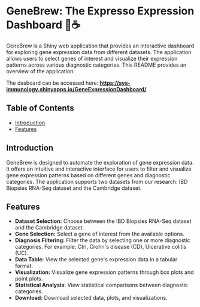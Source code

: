 
# GeneBrew: The Expresso Expression Dashboard 🧬☕

GeneBrew is a Shiny web application that provides an interactive dashboard for exploring gene expression data from different datasets. The application allows users to select genes of interest and visualize their expression patterns across various diagnostic categories. This README provides an overview of the application.

The dasboard can be accessed here: **https://sys-immunology.shinyapps.io/GeneExpressionDashboard/**

## Table of Contents

- [Introduction](#introduction)
- [Features](#features)



## Introduction

GeneBrew is designed to automate the exploration of gene expression data. It offers an intuitive and interactive interface for users to filter and visualize gene expression patterns based on different genes and diagnostic categories. The application supports two datasets from our research: IBD Biopsies RNA-Seq dataset and the Cambridge dataset.

## Features

- **Dataset Selection:** Choose between the IBD Biopsies RNA-Seq dataset and the Cambridge dataset.
- **Gene Selection:** Select a gene of interest from the available options.
- **Diagnosis Filtering:** Filter the data by selecting one or more diagnostic categories. For example: Ctrl, Crohn's disease (CD), Ulcerative colitis (UC).
- **Data Table:** View the selected gene's expression data in a tabular format.
- **Visualization:** Visualize gene expression patterns through box plots and point plots.
- **Statistical Analysis:** View statistical comparisons between diagnostic categories.
- **Download:** Download selected data, plots, and visualizations.


